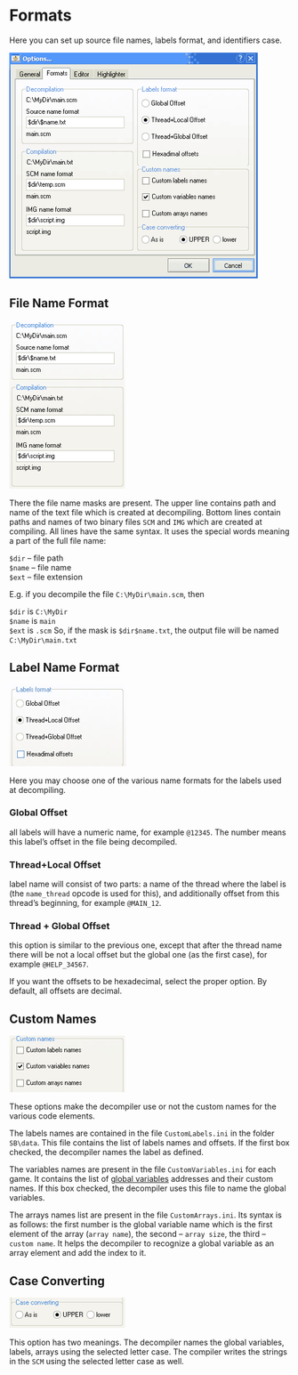 # Formats

Here you can set up source file names, labels format, and identifiers case.

![](../../.gitbook/assets/formats_page.png)

## File Name Format

![](../../.gitbook/assets/form_form.png)

There the file name masks are present. The upper line contains path and name of the text file which is created at decompiling. Bottom lines contain paths and names of two binary files `SCM` and `IMG` which are created at compiling. All lines have the same syntax. It uses the special words meaning a part of the full file name:

`$dir` – file path   
`$name` – file name   
`$ext` – file extension

E.g. if you decompile the file `C:\MyDir\main.scm`, then

`$dir` is `C:\MyDir`   
`$name` is `main`   
`$ext` is `.scm` So, if the mask is `$dir$name.txt`, the output file will be named `C:\MyDir\main.txt`

## Label Name Format

![](../../.gitbook/assets/form_label.png)

Here you may choose one of the various name formats for the labels used at decompiling.

### Global Offset

all labels will have a numeric name, for example `@12345`. The number means this label’s offset in the file being decompiled.

### Thread+Local Offset

label name will consist of two parts: a name of the thread where the label is \(the `name_thread` opcode is used for this\), and additionally offset from this thread’s beginning, for example `@MAIN_12`.

### Thread + Global Offset

this option is similar to the previous one, except that after the thread name there will be not a local offset but the global one \(as the first case\), for example `@HELP_34567`.

If you want the offsets to be hexadecimal, select the proper option. By default, all offsets are decimal.

## Custom Names

![](../../.gitbook/assets/form_names.png)

These options make the decompiler use or not the custom names for the various code elements.

The labels names are contained in the file `CustomLabels.ini` in the folder `SB\data`. This file contains the list of labels names and offsets. If the first box checked, the decompiler names the label as defined.

The variables names are present in the file `CustomVariables.ini` for each game. It contains the list of [global variables](../../coding/variables.md#global-variables) addresses and their custom names. If this box checked, the decompiler uses this file to name the global variables.

The arrays names list are present in the file `CustomArrays.ini`. Its syntax is as follows: the first number is the global variable name which is the first element of the array \(`array name`\), the second – `array size`, the third – `custom name`. It helps the decompiler to recognize a global variable as an array element and add the index to it.

## Case Converting

![](../../.gitbook/assets/form_case.png)

This option has two meanings. The decompiler names the global variables, labels, arrays using the selected letter case. The compiler writes the strings in the `SCM` using the selected letter case as well.

